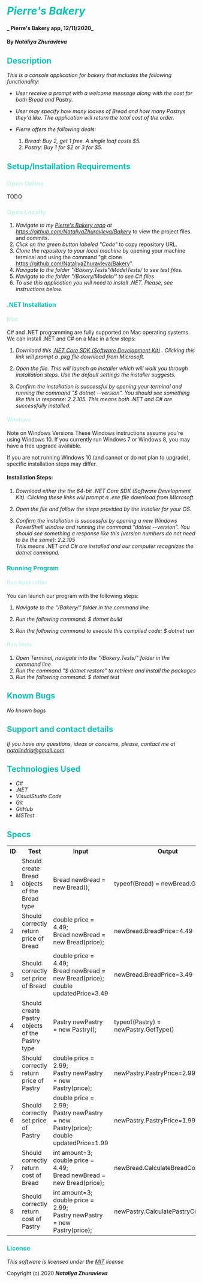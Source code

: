 # <span style="color:#0ec2b8">_Pierre's Bakery_</span>

#### _ Pierre's Bakery app, 12/11/2020_

#### By _**Nataliya Zhuravleva**_

## <span style="color:#0ec2b8">Description</span>

_This is a console application for bakery that includes the following functionality:_

* _User receive a prompt with a welcome message along with the cost for both Bread and Pastry._

* _User may specify how many loaves of Bread and how many Pastrys they'd like. The application will return the total cost of the order._

* _Pierre offers the following deals:_
    1. _Bread: Buy 2, get 1 free. A single loaf costs $5._
    2. _Pastry: Buy 1 for \$2 or 3 for $5._

## <span style="color:#0ec2b8">Setup/Installation Requirements</span>
### <span style="color:#c4f4ef">Open Online</span>
TODO
### <span style="color:#c4f4ef">Open Locally</span>
1. _Navigate to my [Pierre's Bakery repo](https://github.com/NataliyaZhuravleva/Bakery) at https://github.com/NataliyaZhuravleva/Bakery_ to view the project files and commits.
2. _Click on the green button labeled "Code"_ to copy repository URL.
3. _Clone the repository to your local machine_ by opening your machine terminal and using the command "git clone https://github.com/NataliyaZhuravleva/Bakery".
4. _Navigate to the folder "/Bakery.Tests"/ModelTests/ to see test files._
5. _Navigate to the folder "/Bakery/Models/" to see C# files_
6. _To use this application you will need to install .NET. Please, see instructions below._

### <span style="color:#0ec2b8">.NET Installation</span> 


#### <span style="color:#c4f4ef">Mac</span> 
<p>C# and .NET programming are fully supported on Mac operating systems. We can install .NET and C# on a Mac in a few steps:</p>

1. _Download this [.NET Core SDK (Software Development Kit)](https://dotnet.microsoft.com/download/dotnet-core/thank-you/sdk-2.2.106-macos-x64-installer) . Clicking this link will prompt a .pkg file download from Microsoft._

2. _Open the file. This will launch an installer which will walk you through installation steps. Use the default settings the installer suggests._ 

3. _Confirm the installation is successful by opening your terminal and running the command "$ dotnet --version". You should see something like this in response: 2.2.105. This means both .NET and C# are successfully installed._

#### <span style="color:#c4f4ef">Windows</span> 
Note on Windows Versions
These Windows instructions assume you're using Windows 10. If you currently run Windows 7 or Windows 8, you may have a free upgrade available.

If you are not running Windows 10 (and cannot or do not plan to upgrade), specific installation steps may differ. 

#### Installation Steps:
1. _Download either the the 64-bit .NET Core SDK (Software Development Kit). Clicking these links will prompt a .exe file download from Microsoft._

2. _Open the file and follow the steps provided by the installer for your OS._

3. _Confirm the installation is successful by opening a new Windows PowerShell window and running the command "dotnet --version". You should see something a response like this (version numbers do not need to be the same): 2.2.105_<br>
_This means .NET and C# are installed and our computer recognizes the dotnet command._

### <span style="color:#0ec2b8">Running Program</span> 
#### <span style="color:#c4f4ef">Run Application</span>
<p>You can launch our program with the following steps:</p>

1. _Navigate to the "/Bakery/" folder in the command line._

2. _Run the following command: $ dotnet build_

3. _Run the following command to execute this compiled code: $ dotnet run_


#### <span style="color:#c4f4ef">Run Tests</span> 

 1. _Open Terminal, navigate into the "/Bakery.Tests/" folder in the command line_ 
 2. _Run the command "$ dotnet restore" to retrieve and install the packages_
 3. _Run the following command: $ dotnet test_

## <span style="color:#0ec2b8">Known Bugs</span>

_No known bags_

## <span style="color:#0ec2b8">Support and contact details</span>

_If you have any questions, ideas or concerns, please, contact me at [natalindria@gmail.com](mailto:natalindria@gmail.com)_


## <span style="color:#0ec2b8">Technologies Used</span>

* _C#_
* _.NET_
* _VisualStudio Code_
* _Git_
* _GitHub_
* _MSTest_


## <span style="color:#0ec2b8">Specs</span>

<table>
  <tr>
    <th>ID
    <th>Test</th>
    <th>Input</th>
    <th>Output</th>
    <th>Completed</th>
  </tr>
  <tr>
    <td>1</td>
    <td>Should create Bread objects of the Bread type</td>
    <td>Bread newBread = new Bread();</td>
    <td>typeof(Bread) = newBread.GetType()</td>
    <td>True</td>
  </tr>
  <tr>
    <td>2</td>
    <td>Should correctly return price of Bread</td>
    <td>double price = 4.49;<br>
        Bread newBread = new Bread(price);</td>
    <td>newBread.BreadPrice=4.49</td>
    <td>True</td>
  </tr>
  <tr>
    <td>3</td>
    <td>Should correctly set price of Bread</td>
    <td>double price = 4.49;<br>
        Bread newBread = new Bread(price);<br>
        double updatedPrice=3.49</td>
    <td>newBread.BreadPrice=3.49</td>
    <td>True</td>
  </tr>
  <tr>
    <td>4</td>
    <td>Should create Pastry objects of the Pastry type</td>
    <td>Pastry newPastry = new Pastry();</td>
    <td>typeof(Pastry) = newPastry.GetType()</td>
    <td>True</td>
  </tr>
  <tr>
    <td>5</td>
    <td>Should correctly return price of Pastry</td>
    <td>double price = 2.99;<br>
        Pastry newPastry = new Pastry(price);</td>
    <td>newPastry.PastryPrice=2.99</td>
    <td>True/td>
  </tr>
  <tr>
    <td>6</td>
    <td>Should correctly set price of Pastry</td>
    <td>double price = 2.99;<br>
        Pastry newPastry = new Pastry(price);<br>
        double updatedPrice=1.99</td>
    <td>newPastry.PastryPrice=1.99</td>
    <td>True</td>
  </tr>
  <tr>
    <td>7</td>
    <td>Should correctly return cost of Bread</td>
    <td>int amount=3;<br>
        double price = 4.49;<br>
        Bread newBread = new Bread(price);<br>
    </td>
    <td>newBread.CalculateBreadCost=14.97</td>
    <td>True</td>
  </tr>
  <tr>
    <td>8</td>
    <td>Should correctly return cost of Pastry</td>
    <td>int amount=3;<br>
        double price = 2.99;<br>
        Pastry newPastry = new Pastry(price);<br>
    </td>
    <td>newPastry.CalculatePastryCost=8.97</td>
    <td>True</td>
  </tr>
</table>

### <span style="color:#0ec2b8">License</span> 

*This software is licensed under the [MIT](https://choosealicense.com/licenses/mit/) license*

Copyright (c) 2020 **_Nataliya Zhuravleva_**
